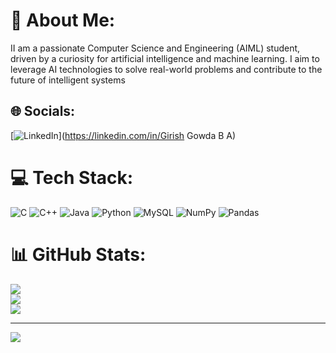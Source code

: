 # 💫 About Me:
II am a passionate Computer Science and Engineering (AIML) student, driven by a curiosity for artificial intelligence and machine learning. I aim to leverage AI technologies to solve real-world problems and contribute to the future of intelligent systems 


## 🌐 Socials:
[![LinkedIn](https://img.shields.io/badge/LinkedIn-%230077B5.svg?logo=linkedin&logoColor=white)](https://linkedin.com/in/Girish Gowda B A) 

# 💻 Tech Stack:
![C](https://img.shields.io/badge/c-%2300599C.svg?style=plastic&logo=c&logoColor=white) ![C++](https://img.shields.io/badge/c++-%2300599C.svg?style=plastic&logo=c%2B%2B&logoColor=white) ![Java](https://img.shields.io/badge/java-%23ED8B00.svg?style=plastic&logo=openjdk&logoColor=white) ![Python](https://img.shields.io/badge/python-3670A0?style=plastic&logo=python&logoColor=ffdd54) ![MySQL](https://img.shields.io/badge/mysql-4479A1.svg?style=plastic&logo=mysql&logoColor=white) ![NumPy](https://img.shields.io/badge/numpy-%23013243.svg?style=plastic&logo=numpy&logoColor=white) ![Pandas](https://img.shields.io/badge/pandas-%23150458.svg?style=plastic&logo=pandas&logoColor=white)
# 📊 GitHub Stats:
![](https://github-readme-stats.vercel.app/api?username=apgis&theme=vue-dark&hide_border=false&include_all_commits=true&count_private=true)<br/>
![](https://github-readme-streak-stats.herokuapp.com/?user=apgis&theme=vue-dark&hide_border=false)<br/>
![](https://github-readme-stats.vercel.app/api/top-langs/?username=apgis&theme=vue-dark&hide_border=false&include_all_commits=true&count_private=true&layout=compact)

---
[![](https://visitcount.itsvg.in/api?id=apgis&icon=1&color=3)](https://visitcount.itsvg.in)

<!-- Proudly created with GPRM ( https://gprm.itsvg.in ) -->

